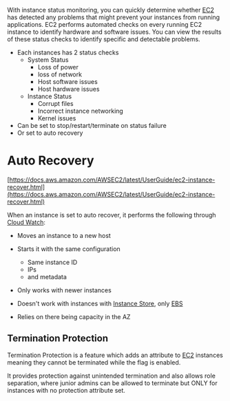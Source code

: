 With instance status monitoring, you can quickly determine whether [EC2](EC2.md) has detected any problems that might prevent your instances from running applications. EC2 performs automated checks on every running EC2 instance to identify hardware and software issues. You can view the results of these status checks to identify specific and detectable problems.

- Each instances has 2 status checks
	- System Status
		- Loss of power
		- loss of network
		- Host software issues
		- Host hardware issues
	- Instance Status
		- Corrupt files
		- Incorrect instance networking
		- Kernel issues
- Can be set to stop/restart/terminate on status failure
- Or set to auto recovery
# Auto Recovery
[https://docs.aws.amazon.com/AWSEC2/latest/UserGuide/ec2-instance-recover.html](https://docs.aws.amazon.com/AWSEC2/latest/UserGuide/ec2-instance-recover.html)

When an instance is set to auto recover, it performs the following through [Cloud Watch](../../Messages-Logs/CW/CW.md):
- Moves an instance to a new host
- Starts it with the same configuration
	- Same instance ID
	- IPs
	- and metadata

- Only works with newer instances
- Doesn't work with instances with [Instance Store](Instance%20Store.md), only [EBS](../../Storage/EBS/EBS.md)
- Relies on there being capacity in the AZ

## Termination Protection
Termination Protection is a feature which adds an attribute to [EC2](EC2.md) instances meaning they cannot be terminated while the flag is enabled.

It provides protection against unintended termination and also allows role separation, where junior admins can be allowed to terminate but ONLY for instances with no protection attribute set.